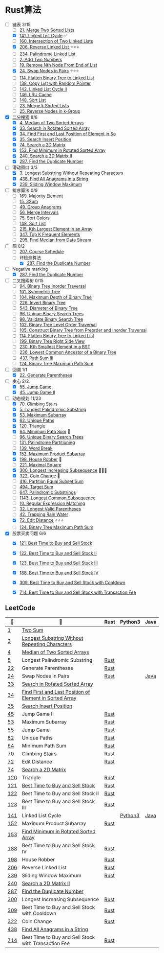 # Rust算法
- [ ] 链表 3/15
  - [ ] [21. Merge Two Sorted Lists](https://leetcode.com/problems/merge-two-sorted-lists)
  - [x] [141. Linked List Cycle](https://leetcode.com/problems/linked-list-cycle)  ✅
  - [ ] [160. Intersection of Two Linked Lists](https://leetcode.com/problems/intersection-of-two-linked-lists)
  - [x] [206. Reverse Linked List ](https://leetcode.com/problems/reverse-linked-list) ⭐️⭐️⭐️
  - [ ] [234. Palindrome Linked List](https://leetcode.com/problems/palindrome-linked-list)
  - [ ] [2. Add Two Numbers](https://leetcode.com/problems/add-two-numbers)
  - [ ] [19. Remove Nth Node From End of List](https://leetcode.com/problems/remove-nth-node-from-end-of-list)
  - [x] [24. Swap Nodes in Pairs](https://leetcode.com/problems/swap-nodes-in-pairs)  ⭐️⭐️⭐️
  - [ ] [114. Flatten Binary Tree to Linked List](https://leetcode.com/problems/flatten-binary-tree-to-linked-list)
  - [ ] [138. Copy List with Random Pointer](https://leetcode.com/problems/copy-list-with-random-pointer)
  - [ ] [142. Linked List Cycle II](https://leetcode.com/problems/linked-list-cycle-ii)
  - [ ] [146. LRU Cache](https://leetcode.com/problems/lru-cache)
  - [ ] [148. Sort List](https://leetcode.com/problems/sort-list)
  - [ ] [23. Merge k Sorted Lists](https://leetcode.com/problems/merge-k-sorted-lists)
  - [ ] [25. Reverse Nodes in k-Group](https://leetcode.com/problems/reverse-nodes-in-k-group)
- [x] [二分搜索](/algorithms-summary/binary%20search.md) 8/8
  - [x] [4. Median of Two Sorted Arrays](https://leetcode.com/problems/median-of-two-sorted-arrays)
  - [x] [33. Search in Rotated Sorted Array](https://leetcode.com/problems/search-in-rotated-sorted-array)
  - [x] [34. Find First and Last Position of Element in So](https://leetcode.com/problems/find-first-and-last-position-of-element-in-sorted-array)
  - [x] [35. Search Insert Position](https://leetcode.com/problems/search-insert-position)
  - [x] [74. Search a 2D Matrix](https://leetcode.com/problems/search-a-2d-matrix)
  - [x] [153. Find Minimum in Rotated Sorted Array](https://leetcode.com/problems/find-minimum-in-rotated-sorted-array/)
  - [x] [240. Search a 2D Matrix II](https://leetcode.com/problems/search-a-2d-matrix-ii)
  - [x] [287. Find the Duplicate Number](https://leetcode.com/problems/find-the-duplicate-number)
- [ ] 滑动窗口 3/3
  - [x] [3. Longest Substring Without Repeating Characters](/leetcode/notes/3.%20Longest%20Substring%20Without%20Repeating%20Characters.md)
  - [x] [438. Find All Anagrams in a String](/leetcode/notes/438.%20Find%20All%20Anagrams%20in%20a%20String.md)
  - [x] [239. Sliding Window Maximum](https://leetcode.com/problems/sliding-window-maximum/)
- [ ] 排序算法 0/9
  - [ ] [169. Majority Element](https://leetcode.com/problems/majority-element)
  - [ ] [15. 3Sum](https://leetcode.com/problems/3sum)
  - [ ] [49. Group Anagrams](https://leetcode.com/problems/group-anagrams)
  - [ ] [56. Merge Intervals](https://leetcode.com/problems/merge-intervals)
  - [ ] [75. Sort Colors](https://leetcode.com/problems/sort-colors)
  - [ ] [148. Sort List](https://leetcode.com/problems/sort-list)
  - [ ] [215. Kth Largest Element in an Array](https://leetcode.com/problems/kth-largest-element-in-an-array)
  - [ ] [347. Top K Frequent Elements](https://leetcode.com/problems/top-k-frequent-elements)
  - [ ] [295. Find Median from Data Stream](https://leetcode.com/problems/find-median-from-data-stream)
- [ ] 图 0/2
  - [ ] [207. Course Schedule](https://leetcode.com/problems/course-schedule)
  - [ ] 环检测算法
    - [x] [287. Find the Duplicate Number](/leetcode/notes/287.%20Find%20the%20Duplicate%20Number.md)
- [ ] Negative marking
  - [x] [287. Find the Duplicate Number](/leetcode/notes/287.%20Find%20the%20Duplicate%20Number.md)
- [ ] 二叉搜索树 0/15
  - [ ] [94. Binary Tree Inorder Traversal](https://leetcode.com/problems/binary-tree-inorder-traversal)
  - [ ] [101. Symmetric Tree](https://leetcode.com/problems/symmetric-tree)
  - [ ] [104. Maximum Depth of Binary Tree](https://leetcode.com/problems/maximum-depth-of-binary-tree)
  - [ ] [226. Invert Binary Tree](https://leetcode.com/problems/invert-binary-tree)
  - [ ] [543. Diameter of Binary Tree](https://leetcode.com/problems/diameter-of-binary-tree)
  - [ ] [96. Unique Binary Search Trees](https://leetcode.com/problems/unique-binary-search-trees)
  - [ ] [98. Validate Binary Search Tree](https://leetcode.com/problems/validate-binary-search-tree)
  - [ ] [102. Binary Tree Level Order Traversal](https://leetcode.com/problems/binary-tree-level-order-traversal)
  - [ ] [105. Construct Binary Tree from Preorder and Inorder Traversal](https://leetcode.com/problems/construct-binary-tree-from-preorder-and-inorder-traversal)
  - [ ] [114. Flatten Binary Tree to Linked List](https://leetcode.com/problems/flatten-binary-tree-to-linked-list)
  - [ ] [199. Binary Tree Right Side View](https://leetcode.com/problems/binary-tree-right-side-view)
  - [ ] [230. Kth Smallest Element in a BST](https://leetcode.com/problems/kth-smallest-element-in-a-bst)
  - [ ] [236. Lowest Common Ancestor of a Binary Tree](https://leetcode.com/problems/lowest-common-ancestor-of-a-binary-tree)
  - [ ] [437. Path Sum III](https://leetcode.com/problems/path-sum-iii)
  - [ ] [124. Binary Tree Maximum Path Sum](https://leetcode.com/problems/binary-tree-maximum-path-sum)
- [ ] 回溯 1/1
  - [x] [22. Generate Parentheses](https://leetcode.com/problems/generate-parentheses)
- [ ] 贪心 2/2
  - [x] [55. Jump Game](https://leetcode.com/problems/jump-game)
  - [x] [45. Jump Game II](https://leetcode.com/problems/jump-game-ii)
- [ ] 动态规划 11/23
  - [x] [70. Climbing Stairs](https://leetcode.com/problems/climbing-stairs)
  - [x] [5. Longest Palindromic Substring](https://leetcode.com/problems/longest-palindromic-substring)
  - [x] [53. Maximum Subarray](https://leetcode.com/problems/maximum-subarray)
  - [x] [62. Unique Paths](https://leetcode.com/problems/unique-paths)
  - [x] [120. Triangle](https://leetcode.com/problems/triangle/description/)
  - [x] [64. Minimum Path Sum](https://leetcode.com/problems/minimum-path-sum) 🌸
  - [ ] [96. Unique Binary Search Trees](https://leetcode.com/problems/unique-binary-search-trees)
  - [ ] [131. Palindrome Partitioning](https://leetcode.com/problems/palindrome-partitioning)
  - [ ] [139. Word Break](https://leetcode.com/problems/word-break)
  - [x] [152. Maximum Product Subarray](https://leetcode.com/problems/maximum-product-subarray)
  - [x] [198. House Robber](https://leetcode.com/problems/house-robber)  🌸
  - [ ] [221. Maximal Square](https://leetcode.com/problems/maximal-square)
  - [x] [300. Longest Increasing Subsequence](https://leetcode.com/problems/longest-increasing-subsequence) 🌟🌟🌟
  - [x] [322. Coin Change](https://leetcode.com/problems/coin-change)  🌸
  - [ ] [416. Partition Equal Subset Sum](https://leetcode.com/problems/partition-equal-subset-sum)
  - [ ] [494. Target Sum](https://leetcode.com/problems/target-sum)
  - [ ] [647. Palindromic Substrings](https://leetcode.com/problems/palindromic-substrings)
  - [ ] [1143. Longest Common Subsequence](https://leetcode.com/problems/longest-common-subsequence)
  - [ ] [10. Regular Expression Matching](https://leetcode.com/problems/regular-expression-matching)
  - [ ] [32. Longest Valid Parentheses](https://leetcode.com/problems/longest-valid-parentheses)
  - [ ] [42. Trapping Rain Water](https://leetcode.com/problems/trapping-rain-water)
  - [x] [72. Edit Distance](https://leetcode.com/problems/edit-distance)  ⭐️⭐️⭐️
  - [ ] [124. Binary Tree Maximum Path Sum](https://leetcode.com/problems/binary-tree-maximum-path-sum)
- [x] 股票买卖问题 6/6
  - [x] [121. Best Time to Buy and Sell Stock](https://leetcode.com/problems/best-time-to-buy-and-sell-stock)
  - [x] [122. Best Time to Buy and Sell Stock II](https://leetcode.com/problems/best-time-to-buy-and-sell-stock-ii/description/)
  - [x] [123. Best Time to Buy and Sell Stock III](https://leetcode.com/problems/best-time-to-buy-and-sell-stock-iii/description/)
  - [x] [188. Best Time to Buy and Sell Stock IV](https://leetcode.com/problems/best-time-to-buy-and-sell-stock-iv/description/)
  - [x] [309. Best Time to Buy and Sell Stock with Cooldown](https://leetcode.com/problems/best-time-to-buy-and-sell-stock-with-cooldown/description/)
  - [x] [714. Best Time to Buy and Sell Stock with Transaction Fee](https://leetcode.com/problems/best-time-to-buy-and-sell-stock-with-transaction-fee/description/)


## LeetCode

| 🔗                                           | 📒           | Rust   | Python3 | Java |
| ----------- | ----------- | ----------- | ----------- | ----------- |
| [1](https://leetcode.com/problems/two-sum/) | [Two Sum](/leetcode/notes/1.%20Two%20Sum.md) |  |  |  |
| [3](https://leetcode.com/problems/longest-substring-without-repeating-characters/) | [Longest Substring Without Repeating Characters](/leetcode/notes/3.%20Longest%20Substring%20Without%20Repeating%20Characters.md) |  |  |  |
| [4](https://leetcode.com/problems/median-of-two-sorted-arrays/) | [Median of Two Sorted Arrays](/leetcode/notes/4.%20Median%20of%20Two%20Sorted%20Arrays.md) |  |  |  |
| [5](https://leetcode.com/problems/longest-palindromic-substring) | Longest Palindromic Substring | [Rust](/leetcode/src/rust/5.longest-palindromic-substring.rs) |  | |
| [22](https://leetcode.com/problems/generate-parentheses/) | Generate Parentheses | [Rust]() |  | |
| [24](https://leetcode.com/problems/swap-nodes-in-pairs) | Swap Nodes in Pairs | [Rust](/leetcode/src/rust/24.swap-nodes-in-pairs.rs) |  | [Java](/leetcode/src/java/24.swap-nodes-in-pairs.java) |
| [33](https://leetcode.com/problems/search-in-rotated-sorted-array/) | [Search in Rotated Sorted Array](/leetcode/notes/33.%20Search%20in%20Rotated%20Sorted%20Array.md) |  |  |  |
| [34](https://leetcode.com/problems/find-first-and-last-position-of-element-in-sorted-array/) | [Find First and Last Position of Element in Sorted Array](/leetcode/notes/34.%20Find%20First%20and%20Last%20Position%20of%20Element%20in%20Sorted%20Array.md) |  |  |  |
| [35](https://leetcode.com/problems/search-insert-position/) | [ Search Insert Position](/leetcode/notes/35.%20Search%20Insert%20Position.md) |  |  |  |
| [45]() | Jump Game II | [Rust](/leetcode/src/rust/45.jump-game-ii.rs) |  | |
| [53](https://leetcode.com/problems/maximum-subarray/description/) | Maximum Subarray | [Rust](/leetcode/src/rust/53.maximum-subarray.rs) |  | |
| [55](https://leetcode.com/problems/jump-game/description/) | Jump Game | [Rust](/leetcode/src/rust/55.jump-game.rs) |  | |
| [62](https://leetcode.com/problems/unique-paths/description/) | Unique Paths | [Rust](/leetcode/src/rust/62.unique-paths.rs) |  | |
| [64](https://leetcode.com/problems/minimum-path-sum/description/) | Minimum Path Sum | [Rust](/leetcode/src/rust/64.minimum-path-sum.rs) |  | |
| [70](https://leetcode.com/problems/climbing-stairs/) | Climbing Stairs | [Rust](/leetcode/src/rust/70.climbing-stairs.rs) |  | |
| [72](https://leetcode.com/problems/edit-distance) | Edit Distance | [Rust](/leetcode/src/rust/72.edit-distance.rs) |  | |
| [74](https://leetcode.com/problems/search-a-2d-matrix/) | [Search a 2D Matrix](/leetcode/notes/74.%20Search%20a%202D%20Matrix.md) |  |  |  |
| [120](https://leetcode.com/problems/triangle/description/) | Triangle | [Rust](/leetcode/src/rust/120.triangle.rs) |  | |
| [121](https://leetcode.com/problems/best-time-to-buy-and-sell-stock/) | [Best Time to Buy and Sell Stock](/leetcode/notes/121.%20Best%20Time%20to%20Buy%20and%20Sell%20Stock.md) | [Rust](/leetcode/src/rust/121.best-time-to-buy-and-sell-stock.rs) |  |  |
| [122](https://leetcode.com/problems/best-time-to-buy-and-sell-stock-ii/description/) | Best Time to Buy and Sell Stock II | [Rust](/leetcode/src/rust/122.best-time-to-buy-and-sell-stock-ii.rs) |  | |
| [123](https://leetcode.com/problems/best-time-to-buy-and-sell-stock-iii/description/) | Best Time to Buy and Sell Stock III | [Rust](/leetcode/src/rust/123.best-time-to-buy-and-sell-stock-iii.rs) |  | |
| [141](https://leetcode.com/problems/linked-list-cycle) | Linked List Cycle |  | [Python3](/leetcode/src/python/141.linked-list-cycle.py) | [Java](/leetcode/src/java/141.linked-list-cycle.java) |
| [152](https://leetcode.com/problems/maximum-product-subarray/description/) | Maximum Product Subarray | [Rust](/leetcode/src/rust/152.maximum-product-subarray.rs) |  | |
| [153](https://leetcode.com/problems/find-minimum-in-rotated-sorted-array/) | [Find Minimum in Rotated Sorted Array](/leetcode/notes/153.%20Find%20Minimum%20in%20Rotated%20Sorted%20Array.md) |  |  |  |
| [188](https://leetcode.com/problems/best-time-to-buy-and-sell-stock-iv/description/) | Best Time to Buy and Sell Stock IV | [Rust]() |  | |
| [198](https://leetcode.com/problems/house-robber/description/) | House Robber | [Rust](/leetcode/src/rust/198.house-robber.rs) |  | |
| [206](https://leetcode.com/problems/reverse-linked-list/description/) | Reverse Linked List | [Rust](/leetcode/src/rust/206.reverse-linked-list.rs) |  | |
| [239](https://leetcode.com/problems/sliding-window-maximum/) | Sliding Window Maximum | [Rust](/leetcode/src/rust/239.sliding-window-maximum.rs) |  |  |
| [240](https://leetcode.com/problems/search-a-2d-matrix-ii/) | [Search a 2D Matrix II](/leetcode/notes/240.%20Search%20a%202D%20Matrix%20II.md) |  |  |  |
| [287](https://leetcode.com/problems/find-the-duplicate-number/) | [Find the Duplicate Number](/leetcode/notes/287.%20Find%20the%20Duplicate%20Number.md) |  |  |  |
| [300](https://leetcode.com/problems/longest-increasing-subsequence/description/) | Longest Increasing Subsequence | [Rust](/leetcode/src/rust/300.longest-increasing-subsequence.rs) |  | |
| [309](https://leetcode.com/problems/best-time-to-buy-and-sell-stock-with-cooldown/description/) | Best Time to Buy and Sell Stock with Cooldown | [Rust](/leetcode/src/rust/309.best-time-to-buy-and-sell-stock-with-cooldown.rs) |  | |
| [322](https://leetcode.com/problems/coin-change/description/) | Coin Change | [Rust](/leetcode/src/rust/322.coin-change.rs) |  | |
| [438](https://leetcode.com/problems/find-all-anagrams-in-a-string/) | [Find All Anagrams in a String](/leetcode/notes/438.%20Find%20All%20Anagrams%20in%20a%20String.md) |  |  |  |
| [714](https://leetcode.com/problems/best-time-to-buy-and-sell-stock-with-transaction-fee/description/) | Best Time to Buy and Sell Stock with Transaction Fee | [Rust](/leetcode/src/rust/714.best-time-to-buy-and-sell-stock-with-transaction-fee.rs) |  | |

